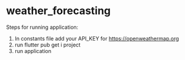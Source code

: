 # weather_forecasting

Steps for running application:
1. In constants file add your API_KEY for https://openweathermap.org
2. run flutter pub get i project
3. run application

